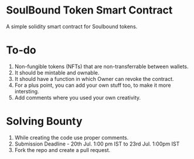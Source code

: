 # SoulBound Token Smart Contract

A simple solidity smart contract for Soulbound tokens.

# To-do
1. Non-fungible tokens (NFTs) that are non-transferrable between wallets.
2. It should be mintable and ownable.
3. It should have a function in which Owner can revoke the contract.
4. For a plus point, you can add your own stuff too, to make it more intersting. 
5. Add comments where you used your own creativity.

# Solving Bounty 

1. While creating the code use proper comments.
2. Submission Deadline - 20th Jul. 1:00 pm IST to 23rd Jul. 1:00pm IST
3. Fork the repo and create a pull request.
